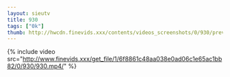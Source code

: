 ```yaml
--- 
layout: sieutv
title: 930
tags: ["0k"]
thumb: http://hwcdn.finevids.xxx/contents/videos_screenshots/0/930/preview.mp4.jpg
---
```

{% include video src="http://www.finevids.xxx/get_file/1/6f8861c48aa038e0ad06c1e65ac1bb82/0/930/930.mp4/" %} 
